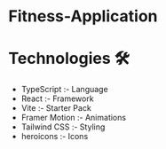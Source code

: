 # Fitness-Application
<h1>Technologies 🛠️</h1>
<ul>
  <li>TypeScript :- Language</li>
  <li>React :- Framework</li>
  <li>Vite :- Starter Pack</li>
  <li>Framer Motion :- Animations</li>
  <li>Tailwind CSS :- Styling</li>
  <li>heroicons :- Icons</li>
</ul>
